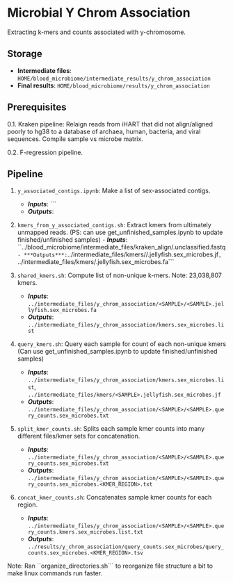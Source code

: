 # Microbial Y Chrom Association
Extracting k-mers and counts associated with y-chromosome.


## Storage
- **Intermediate files**: ```HOME/blood_microbiome/intermediate_results/y_chrom_association```
- **Final results**: ```HOME/blood_microbiome/results/y_chrom_association```

## Prerequisites

0.1.  Kraken pipeline: Relaign reads from iHART that did not align/aligned poorly to hg38 to a database of archaea, human, bacteria, and viral sequences.  Compile sample vs microbe matrix.

0.2. F-regression pipeline.

## Pipeline

1.  ```y_associated_contigs.ipynb```: Make a list of sex-associated contigs.
    - ***Inputs***: ```
    - ***Outputs***:

2.   ```kmers_from_y_associated_contigs.sh```: Extract kmers from ultimately unmapped reads. (PS: can use get_unfinished_samples.ipynb to update finished/unfinished samples)
    - ***Inputs***: ``../blood_microbiome/intermediate_files/kraken_align/<SAMPLE>.unclassified.fastq```
    - ***Outputs***: ```../intermediate_files/kmers/<SAMPLE>/<SAMPLE>.jellyfish.sex_microbes.jf```, ```../intermediate_files/kmers/<SAMPLE>.jellyfish.sex_microbes.fa```

3.  ```shared_kmers.sh```: Compute list of non-unique k-mers. Note: 23,038,807 kmers.
    - ***Inputs***: ```../intermediate_files/y_chrom_association/<SAMPLE>/<SAMPLE>.jellyfish.sex_microbes.fa```
    - ***Outputs***: ```../intermediate_files/y_chrom_association/kmers.sex_microbes.list```

4.  ```query_kmers.sh```: Query each sample for count of each non-unique kmers (Can use get_unfinished_samples.ipynb to update finished/unfinished samples)
    - ***Inputs***: ```../intermediate_files/y_chrom_association/kmers.sex_microbes.list```, ```../intermediate_files/kmers/<SAMPLE>.jellyfish.sex_microbes.jf```
    - ***Outputs***: ```../intermediate_files/y_chrom_association/<SAMPLE>/<SAMPLE>.query_counts.sex_microbes.txt```

5.  ```split_kmer_counts.sh```: Splits each sample kmer counts into many different files/kmer sets for concatenation.
    - ***Inputs***:  ```../intermediate_files/y_chrom_association/<SAMPLE>/<SAMPLE>.query_counts.sex_microbes.txt```
    - ***Outputs***: ```../intermediate_files/y_chrom_association/<SAMPLE>/<SAMPLE>.query_counts.sex_microbes.<KMER_REGION>.txt```    

6.  ```concat_kmer_counts.sh```: Concatenates sample kmer counts for each region.
    - ***Inputs***:  ```../intermediate_files/y_chrom_association/<SAMPLE>/<SAMPLE>.query_counts.kmers.sex_microbes.list.txt```
    - ***Outputs***: ```../results/y_chrom_association/query_counts.sex_microbes/query_counts.sex_microbes.<KMER_REGION>.tsv```
     
  
Note: Ran ``organize_directories.sh``` to reorganize file structure a bit to make linux commands run faster.